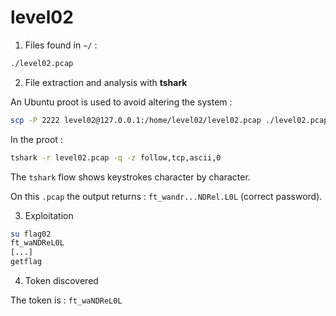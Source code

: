 # level02

1. Files found in `~/` :

```bash
./level02.pcap
```

2. File extraction and analysis with **tshark**

An Ubuntu proot is used to avoid altering the system :

```bash
scp -P 2222 level02@127.0.0.1:/home/level02/level02.pcap ./level02.pcap
```

In the proot :

```bash
tshark -r level02.pcap -q -z follow,tcp,ascii,0
```

The `tshark` flow shows keystrokes character by character.

On this `.pcap` the output returns : `ft_wandr...NDRel.L0L` (correct password).

3. Exploitation

```bash
su flag02
ft_waNDReL0L
[...]
getflag
```

4. Token discovered

The token is : `ft_waNDReL0L`
